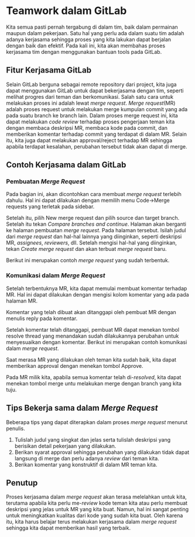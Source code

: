 # Teamwork dalam GitLab

Kita semua pasti pernah tergabung di dalam tim, baik dalam permainan maupun dalam pekerjaan. Satu hal yang perlu ada dalam suatu tim adalah adanya kerjasama sehingga proses yang kita lakukan dapat berjalan dengan baik dan efektif. Pada kali ini, kita akan membahas proses kerjasama tim dengan menggunakan bantuan tools pada GitLab.

## Fitur Kerjasama GitLab
Selain GitLab berguna sebagai remote repository dari project, kita juga dapat menggunakan GitLab untuk dapat bekerjasama dengan tim, seperti melihat progres dari teman dan berkomunikasi. Salah satu cara untuk melakukan proses ini adalah lewat *merge request*. *Merge request*(MR) adalah proses request untuk melakukan merge kumpulan commit yang ada pada suatu branch ke branch lain. Dalam proses merge request ini, kita dapat melakukan *code review* terhadap proses pengerjaan teman kita dengan membaca deskripsi MR, membaca kode pada commit, dan memberikan komentar terhadap commit yang terdapat di dalam MR. Selain itu, kita juga dapat melakukan approval/reject terhadap MR sehingga apabila terdapat kesalahan, perubahan tersebut tidak akan dapat di merge.

## Contoh Kerjasama dalam GitLab
### Pembuatan *Merge Request*
Pada bagian ini, akan dicontohkan cara membuat *merge request* terlebih dahulu. Hal ini dapat dilakukan dengan memilih menu Code->Merge requests yang terletak pada sidebar.<br>

Setelah itu, pilih New merge request dan pilih source dan target branch. Setelah itu tekan *Compare branches and continue*. Halaman akan berganti ke halaman pembuatan *merge request*. Pada halaman tersebut. Isilah judul dari *merge request* dan hal-hal lainnya yang diinginkan, seperti deskripsi MR, *assignees*, *reviewers*, dll. Setelah mengisi hal-hal yang diinginkan, tekan *Create merge request* dan akan terbuat *merge request* baru.

Berikut ini merupakan contoh *merge request* yang sudah terbentuk.

### Komunikasi dalam *Merge Request*
Setelah terbentuknya MR, kita dapat memulai membuat komentar terhadap MR. Hal ini dapat dilakukan dengan mengisi kolom komentar yang ada pada halaman MR.

Komentar yang telah dibuat akan ditanggapi oleh pembuat MR dengan menulis reply pada komentar.

Setelah komentar telah ditanggapi, pembuat MR dapat menekan tombol resolve thread yang menandakan sudah dilakukannya perubahan untuk menyesuaikan dengan komentar. Berikut ini merupakan contoh komunikasi dalam *merge request*.

Saat merasa MR yang dilakukan oleh teman kita sudah baik, kita dapat memberikan approval dengan menekan tombol Approve.

Pada MR milik kita, apabila semua komentar telah di-*resolved*, kita dapat menekan tombol merge untu melakukan merge dengan branch yang kita tuju.

## Tips Bekerja sama dalam *Merge Request*
Beberapa tips yang dapat diterapkan dalam proses *merge request* menurut penulis.
1. Tulislah judul yang singkat dan jelas serta tulislah deskripsi yang berisikan detail pekerjaan yang dilakukan.
2. Berikan syarat approval sehingga perubahan yang dilakukan tidak dapat langsung di merge dan perlu adanya *review* dari teman kita.
3. Berikan komentar yang konstruktif di dalam MR teman kita.

## Penutup
Proses kerjasama dalam *merge request* akan terasa melelahkan untuk kita, terutama apabila kita perlu me-*review* kode teman kita atau perlu membuat deskripsi yang jelas untuk MR yang kita buat. Namun, hal ini sangat penting untuk meningkatkan kualitas dari kode yang sudah kita buat. Oleh karena itu, kita harus belajar terus melakukan kerjasama dalam *merge request* sehingga kita dapat memberikan hasil yang terbaik.
